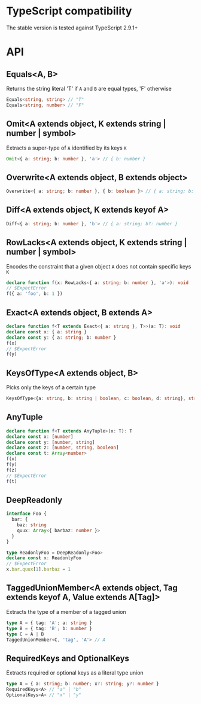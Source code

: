 # TypeScript compatibility

The stable version is tested against TypeScript 2.9.1+

# API

## Equals<A, B>

Returns the string literal 'T' if `A` and `B` are equal types, 'F' otherwise

```ts
Equals<string, string> // "T"
Equals<string, number> // "F"
```

## Omit<A extends object, K extends string | number | symbol>

Extracts a super-type of `A` identified by its keys `K`

```ts
Omit<{ a: string; b: number }, 'a'> // { b: number }
```

## Overwrite<A extends object, B extends object>

```ts
Overwrite<{ a: string; b: number }, { b: boolean }> // { a: string; b: boolean }
```

## Diff<A extends object, K extends keyof A>

```ts
Diff<{ a: string; b: number }, 'b'> // { a: string; b?: number }
```

## RowLacks<A extends object, K extends string | number | symbol>

Encodes the constraint that a given object `A` does not contain specific keys `K`

```ts
declare function f(x: RowLacks<{ a: string; b: number }, 'a'>): void
// $ExpectError
f({ a: 'foo', b: 1 })
```

## Exact<A extends object, B extends A>

```ts
declare function f<T extends Exact<{ a: string }, T>>(a: T): void
declare const x: { a: string }
declare const y: { a: string; b: number }
f(x)
// $ExpectError
f(y)
```

## KeysOfType<A extends object, B>

Picks only the keys of a certain type

```ts
KeysOfType<{a: string, b: string | boolean, c: boolean, d: string}, string> // "a" | "d"
```

## AnyTuple

```ts
declare function f<T extends AnyTuple>(x: T): T
declare const x: [number]
declare const y: [number, string]
declare const z: [number, string, boolean]
declare const t: Array<number>
f(x)
f(y)
f(z)
// $ExpectError
f(t)
```

## DeepReadonly<A>

```ts
interface Foo {
  bar: {
    baz: string
    quux: Array<{ barbaz: number }>
  }
}

type ReadonlyFoo = DeepReadonly<Foo>
declare const x: ReadonlyFoo
// $ExpectError
x.bar.quux[1].barbaz = 1
```

## TaggedUnionMember<A extends object, Tag extends keyof A, Value extends A[Tag]>

Extracts the type of a member of a tagged union

```ts
type A = { tag: 'A'; a: string }
type B = { tag: 'B'; b: number }
type C = A | B
TaggedUnionMember<C, 'tag', 'A'> // A
```

## RequiredKeys<A extends object> and OptionalKeys<A extends object>

Extracts required or optional keys as a literal type union

```ts
type A = { a: string; b: number; x?: string; y?: number }
RequiredKeys<A> // "a" | "b"
OptionalKeys<A> // "x" | "y"
```
